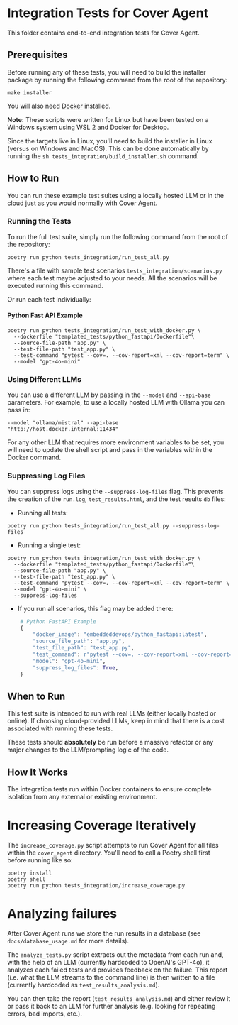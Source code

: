 # Integration Tests for Cover Agent
This folder contains end-to-end integration tests for Cover Agent.

## Prerequisites
Before running any of these tests, you will need to build the installer package by running the following command from the root of the repository:
```
make installer
```

You will also need [Docker](https://www.docker.com/) installed.

__Note:__ These scripts were written for Linux but have been tested on a Windows system using WSL 2 and Docker for Desktop.

Since the targets live in Linux, you'll need to build the installer in Linux (versus on Windows and MacOS). This can be done automatically by running the `sh tests_integration/build_installer.sh` command.

## How to Run
You can run these example test suites using a locally hosted LLM or in the cloud just as you would normally with Cover Agent.

### Running the Tests
To run the full test suite, simply run the following command from the root of the repository:
```shell
poetry run python tests_integration/run_test_all.py
```
There's a file with sample test scenarios `tests_integration/scenarios.py` where each test maybe adjusted to your needs. All the scenarios will be executed running this command.

Or run each test individually:
#### Python Fast API Example
```shell
poetry run python tests_integration/run_test_with_docker.py \
  --dockerfile "templated_tests/python_fastapi/Dockerfile"\
  --source-file-path "app.py" \
  --test-file-path "test_app.py" \
  --test-command "pytest --cov=. --cov-report=xml --cov-report=term" \
  --model "gpt-4o-mini"
```

### Using Different LLMs
You can use a different LLM by passing in the `--model` and `--api-base` parameters. For example, to use a locally hosted LLM with Ollama you can pass in:
```shell
--model "ollama/mistral" --api-base "http://host.docker.internal:11434"
```
For any other LLM that requires more environment variables to be set, you will need to update the shell script and pass in the variables within the Docker command.

### Suppressing Log Files
You can suppress logs using the `--suppress-log-files` flag. This prevents the creation of the `run.log`, `test_results.html`, and the test results `db` files:
* Running all tests:
```shell
poetry run python tests_integration/run_test_all.py --suppress-log-files
```
* Running a single test:
```shell
poetry run python tests_integration/run_test_with_docker.py \
  --dockerfile "templated_tests/python_fastapi/Dockerfile"\
  --source-file-path "app.py" \
  --test-file-path "test_app.py" \
  --test-command "pytest --cov=. --cov-report=xml --cov-report=term" \
  --model "gpt-4o-mini" \
  --suppress-log-files
```
* If you run all scenarios, this flag may be added there:
```python
    # Python FastAPI Example
    {
        "docker_image": "embeddeddevops/python_fastapi:latest",
        "source_file_path": "app.py",
        "test_file_path": "test_app.py",
        "test_command": r"pytest --cov=. --cov-report=xml --cov-report=term",
        "model": "gpt-4o-mini",
        "suppress_log_files": True,
    }
```

## When to Run
This test suite is intended to run with real LLMs (either locally hosted or online). If choosing cloud-provided LLMs, keep in mind that there is a cost associated with running these tests.

These tests should **absolutely** be run before a massive refactor or any major changes to the LLM/prompting logic of the code.

## How It Works
The integration tests run within Docker containers to ensure complete isolation from any external or existing environment.

# Increasing Coverage Iteratively
The `increase_coverage.py` script attempts to run Cover Agent for all files within the `cover_agent` directory. You'll need to call a Poetry shell first before running like so:
```
poetry install
poetry shell
poetry run python tests_integration/increase_coverage.py
```

# Analyzing failures
After Cover Agent runs we store the run results in a database (see `docs/database_usage.md` for more details). 

The `analyze_tests.py` script extracts out the metadata from each run and, with the help of an LLM (currently hardcoded to OpenAI's GPT-4o), it analyzes each failed tests and provides feedback on the failure. This report (i.e. what the LLM streams to the command line) is then written to a file (currently hardcoded as `test_results_analysis.md`).

You can then take the report (`test_results_analysis.md`) and either review it or pass it back to an LLM for further analysis (e.g. looking for repeating errors, bad imports, etc.).
